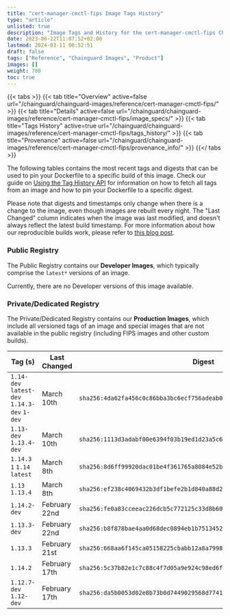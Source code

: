 ```yaml
---
title: "cert-manager-cmctl-fips Image Tags History"
type: "article"
unlisted: true
description: "Image Tags and History for the cert-manager-cmctl-fips Chainguard Image"
date: 2023-06-22T11:07:52+02:00
lastmod: 2024-03-11 00:52:51
draft: false
tags: ["Reference", "Chainguard Images", "Product"]
images: []
weight: 700
toc: true
---
```


{{< tabs >}}
{{< tab title="Overview" active=false url="/chainguard/chainguard-images/reference/cert-manager-cmctl-fips/" >}}
{{< tab title="Details" active=false url="/chainguard/chainguard-images/reference/cert-manager-cmctl-fips/image_specs/" >}}
{{< tab title="Tags History" active=true url="/chainguard/chainguard-images/reference/cert-manager-cmctl-fips/tags_history/" >}}
{{< tab title="Provenance" active=false url="/chainguard/chainguard-images/reference/cert-manager-cmctl-fips/provenance_info/" >}}
{{</ tabs >}}

The following tables contains the most recent tags and digests that can be used to pin your Dockerfile to a specific build of this image. Check our guide on [Using the Tag History API](/chainguard/chainguard-images/using-the-tag-history-api/) for information on how to fetch all tags from an image and how to pin your Dockerfile to a specific digest.

Please note that digests and timestamps only change when there is a change to the image, even though images are rebuilt every night. The "Last Changed" column indicates when the image was last modified, and doesn't always reflect the latest build timestamp. For more information about how our reproducible builds work, please refer to [this blog post](https://www.chainguard.dev/unchained/reproducing-chainguards-reproducible-image-builds).

### Public Registry
The Public Registry contains our **Developer Images**, which typically comprise the `latest*` versions of an image.

Currently, there are no Developer versions of this image available.

### Private/Dedicated Registry
The Private/Dedicated Registry contains our **Production Images**, which include all versioned tags of an image and special images that are not available in the public registry (including FIPS images and other custom builds).

| Tag (s)                                       | Last Changed  | Digest                                                                    |
|-----------------------------------------------|---------------|---------------------------------------------------------------------------|
|  `1.14-dev` `latest-dev` `1.14.3-dev` `1-dev` | March 10th    | `sha256:4da62fa456c0c86bba3bc6ecf756adeab06a82261dce07516966857bdcdcdd46` |
|  `1.13-dev` `1.13.4-dev`                      | March 10th    | `sha256:1113d3adabf00e6394f03b19ed1d23a5c6389fe27501bd8e80e41be6d5a6edce` |
|  `1.14.3` `1` `1.14` `latest`                 | March 8th     | `sha256:8d6ff99920dac01be4f361765a8084e52b531b97afee2ba88f949c4e28d7fdd9` |
|  `1.13` `1.13.4`                              | March 8th     | `sha256:ef238c4069432b3df1befe2b1d840a88d210804afdb0148448a91ef8c7a45181` |
|  `1.14.2-dev`                                 | February 22nd | `sha256:fe0a83cceeac226dcb5c772125c33d8b6083270793cc459614272528128ec5c9` |
|  `1.13.3-dev`                                 | February 22nd | `sha256:b8f878bae4aa0d68dec0894eb1b751345298048ab2d47a731b2d634cd6cab550` |
|  `1.13.3`                                     | February 21st | `sha256:668aa6f145ca05158225cbabb12a8a7998b6796535ee7995a906c3a7a4f5d035` |
|  `1.14.2`                                     | February 17th | `sha256:5c37b82e1c7c88c4f7d05a9e924c98ed6f9030c952f239f12dd5f477a20cc49a` |
|  `1.12.7-dev` `1.12-dev`                      | February 17th | `sha256:da5b0053d02e8b73b0d7449029568d7741f5915a236bd62e550dd73471d0fbe2` |

